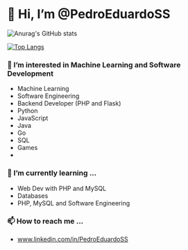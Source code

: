 # 👋 Hi, I’m @PedroEduardoSS

![Anurag's GitHub stats](https://github-readme-stats.vercel.app/api?username=PedroEduardoSS&theme=gotham&show_icons=true)

[![Top Langs](https://github-readme-stats.vercel.app/api/top-langs/?username=PedroEduardoSS&theme=gotham&layout=compact&langs_count=8)](https://github.com/PedroEduardoSS/github-readme-stats)

### 👀 I’m interested in Machine Learning and Software Development
- Machine Learning
- Software Engineering
- Backend Developer (PHP and Flask)
- Python
- JavaScript
- Java
- Go
- SQL
- Games
- 
### 🌱 I’m currently learning ...
- Web Dev with PHP and MySQL
- Databases
- PHP, MySQL and Software Engineering

### 📫 How to reach me ...
- www.linkedin.com/in/PedroEduardoSS

<!---
PedroEduardoSS/PedroEduardoSS is a ✨ special ✨ repository because its `README.md` (this file) appears on your GitHub profile.
You can click the Preview link to take a look at your changes.
--->
